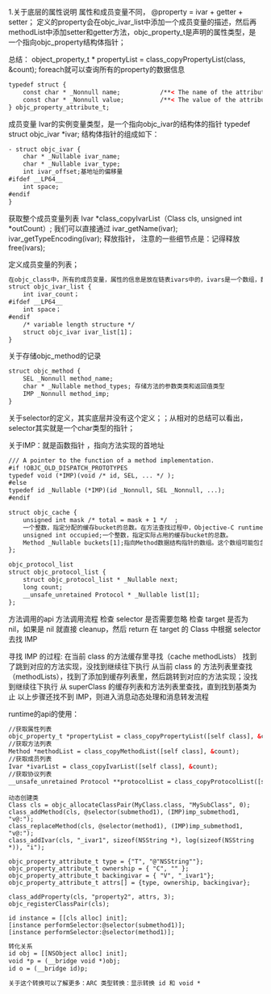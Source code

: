1.关于底层的属性说明
属性和成员变量不同，
@property = ivar + getter  + setter；
定义的property会在objc_ivar_list中添加一个成员变量的描述，然后再methodList中添加setter和getter方法，objc_property_t是声明的属性类型，是一个指向objc_property结构体指针；

总结：
object_property_t * propertyList = class_copyPropertyList(class, &count);
foreach就可以查询所有的property的数据信息

``` xml
typedef struct {
    const char * _Nonnull name;           /**< The name of the attribute */
    const char * _Nonnull value;          /**< The value of the attribute (usually empty) */
} objc_property_attribute_t;
```

成员变量
Ivar的实例变量类型，是一个指向objc_ivar的结构体的指针
typedef struct objc_ivar *ivar;
结构体指针的组成如下：
``` xml
- struct objc_ivar {
    char * _Nullable ivar_name;
    char * _Nullable ivar_type;
    int ivar_offset;基地址的偏移量
#ifdef __LP64__
    int space;
#endif
}
```
获取整个成员变量列表
Ivar *class_copyIvarList（Class cls, unsigned int *outCount）;
我们可以直接通过 ivar_getName(ivar);
ivar_getTypeEncoding(ivar);
释放指针，
注意的一些细节点是：记得释放free(ivars);

定义成员变量的列表；
``` xml
在objc_class中，所有的成员变量，属性的信息是放在链表ivars中的，ivars是一个数组，数组中的每个元素指向Ivar变量指针的地址。
struct objc_ivar_list {
    int ivar_count；
#ifdef __LP64__
    int space；
#endif
    /* variable length structure */
    struct objc_ivar ivar_list[1]；
}
```
关于存储objc_method的记录
``` xml
struct objc_method {
    SEL _Nonnull method_name;
    char * _Nullable method_types; 存储方法的参数类类和返回值类型
    IMP _Nonnull method_imp;
}
```
关于selector的定义，其实底层并没有这个定义；；从相对的总结可以看出，selector其实就是一个char类型的指针；

关于IMP：就是函数指针 ，指向方法实现的首地址
``` xml
/// A pointer to the function of a method implementation.
#if !OBJC_OLD_DISPATCH_PROTOTYPES
typedef void (*IMP)(void /* id, SEL, ... */ );
#else
typedef id _Nullable (*IMP)(id _Nonnull, SEL _Nonnull, ...);
#endif
```
``` xml
struct objc_cache {
    unsigned int mask /* total = mask + 1 */  ;
    一个整数，指定分配的缓存bucket的总数。在方法查找过程中，Objective-C runtime使用这个字段来确定开始线性查找数组的索引位置。指向方法selector的指针与该字段做一个AND位操作(index = (mask & selector))。这可以作为一个简单的hash散列算法
    unsigned int occupied;一个整数，指定实际占用的缓存bucket的总数。
    Method _Nullable buckets[1];指向Method数据结构指针的数组。这个数组可能包含不超过mask+1个元素。需要注意的是，指针可能是NULL，表示这个缓存bucket没有被占用，另外被占用的bucket可能是不连续的。这个数组可能会随着时间而增长。
};
```

``` xml
objc_protocol_list
struct objc_protocol_list {
    struct objc_protocol_list * _Nullable next;
    long count;
    __unsafe_unretained Protocol * _Nullable list[1];
};
```

方法调用的api
方法调用流程
检查 selector 是否需要忽略
检查 target 是否为 nil，如果是 nil 就直接 cleanup，然后 return
在 target 的 Class 中根据 selector 去找 IMP

寻找 IMP 的过程:
在当前 class 的方法缓存里寻找（cache methodLists）
找到了跳到对应的方法实现，没找到继续往下执行
从当前 class 的 方法列表里查找（methodLists），找到了添加到缓存列表里，然后跳转到对应的方法实现；没找到继续往下执行
从 superClass 的缓存列表和方法列表里查找，直到找到基类为止
以上步骤还找不到 IMP，则进入消息动态处理和消息转发流程

runtime的api的使用：
``` xml
//获取属性列表
objc_property_t *propertyList = class_copyPropertyList([self class], &count);
//获取方法列表
Method *methodList = class_copyMethodList([self class], &count);
//获取成员列表
Ivar *ivarList = class_copyIvarList([self class], &count);
//获取协议列表
__unsafe_unretained Protocol **protocolList = class_copyProtocolList([self class], &count);
```

```
动态创建类
Class cls = objc_allocateClassPair(MyClass.class, "MySubClass", 0);
class_addMethod(cls, @selector(submethod1), (IMP)imp_submethod1, "v@:");
class_replaceMethod(cls, @selector(method1), (IMP)imp_submethod1, "v@:");
class_addIvar(cls, "_ivar1", sizeof(NSString *), log(sizeof(NSString *)), "i");

objc_property_attribute_t type = {"T", "@"NSString""};
objc_property_attribute_t ownership = { "C", "" };
objc_property_attribute_t backingivar = { "V", "_ivar1"};
objc_property_attribute_t attrs[] = {type, ownership, backingivar};

class_addProperty(cls, "property2", attrs, 3);
objc_registerClassPair(cls);

id instance = [[cls alloc] init];
[instance performSelector:@selector(submethod1)];
[instance performSelector:@selector(method1)];
```

``` xml
转化关系
id obj = [[NSObject alloc] init];
void *p = (__bridge void *)obj;
id o = (__bridge id)p;

关于这个转换可以了解更多：ARC 类型转换：显示转换 id 和 void *
```

